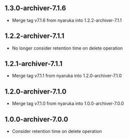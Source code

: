 1.3.0-archiver-7.1.6
----------
 * Merge tag v7.1.6 from nyaruka into 1.2.2-archiver-7.1.1

1.2.2-archiver-7.1.1
----------
 * No longer consider retention time on delete operation

1.2.1-archiver-7.1.1
----------
 * Merge tag v7.1.1 from nyaruka into 1.2.0-archiver-7.1.0

1.2.0-archiver-7.1.0
----------
 * Merge tag v7.1.0 from nyaruka into 1.0.0-archiver-7.0.0

1.0.0-archiver-7.0.0
----------
 * Consider retention time on delete operation